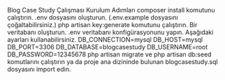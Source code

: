 Blog Case Study Çalışması
Kurulum Adımları
composer install komutunu çalıştırın.
.env dosyasını oluşturun. (.env.example dosyasını çoğaltabilirsiniz.)
php artisan key:generate komutunu çalıştırın.
Bir veritabanı oluşturun.
.env veritabanı konfigürasyonunu yapın. Aşağıdaki ayarları kullanabilirsiniz.
DB_CONNECTION=mysql
DB_HOST=mysql
DB_PORT=3306
DB_DATABASE=blogcasestudy
DB_USERNAME=root
DB_PASSWORD=12345678
php artisan migrate ve php artisan db:seed komutlarını çalıştırın ya da proje ana dizininde bulunan blogcasestudy.sql dosyasını import edin.
